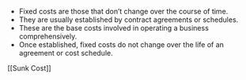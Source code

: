 - Fixed costs are those that don’t change over the course of time. 
- They are usually established by contract agreements or schedules. 
- These are the base costs involved in operating a business comprehensively.
- Once established, fixed costs do not change over the life of an agreement or cost schedule.

[[Sunk Cost]]